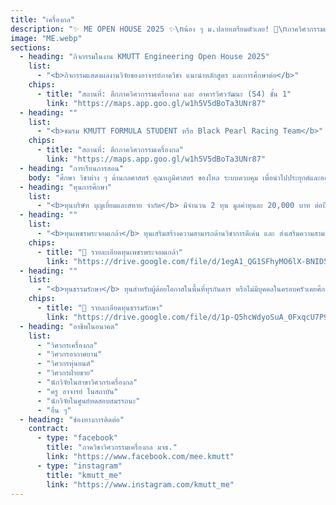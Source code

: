 ```yaml
---
title: "เครื่องกล"
description: "✨ ME OPEN HOUSE 2025 ✨\nน้อง ๆ ม.ปลายเตรียมตัวเลย! 🚀\nภาควิศวกรรมเครื่องกล ⚙️ เปิดบ้านต้อนรับทุกคน มาลองค้นหาความเป็น “เครื่องกล” ในตัวเองไปพร้อมกัน! 🎉\n🔥 ภายในงานมีกิจกรรมแน่น ๆ ให้ลองเพียบ!"
image: "ME.webp"
sections:
  - heading: "กิจกรรมในงาน KMUTT Engineering Open House 2025"
    list:
      - "<b>กิจกรรมแสดงผลงานวิจัยของอาจารย์ภาควิชา แนะนำหลักสูตร และการศึกษาต่อ</b>"
    chips:
      - title: "สถานที่: ตึกภาควิศวกรรมเครื่องกล และ อาคารวิศววัฒนะ (S4) ชั้น 1"
        link: "https://maps.app.goo.gl/w1h5V5dBoTa3UNr87"
  - heading: ""
    list:
      - "<b>ชมรม KMUTT FORMULA STUDENT หรือ Black Pearl Racing Team</b>"
    chips:
      - title: "สถานที่: ตึกภาควิศวกรรมเครื่องกล"
        link: "https://maps.app.goo.gl/w1h5V5dBoTa3UNr87"
  - heading: "การเรียนการสอน"
    body: "ศึกษา วิชาต่าง ๆ ด้านกลศาสตร์ อุณหภูมิศาสตร์ ของไหล ระบบควบคุม เพื่อนำไปประยุกต์และออกแบบเครื่องจักรกลต่าง ๆ เครื่องมืออัตโนมัติและหุ่นยนต์อุตสาหกรรม"
  - heading: "ทุนการศึกษา"
    list:
      - "<b>ทุนบริษัท บุญเยี่ยมและสหาย จำกัด</b> มีจำนวน 2 ทุน มูลค่าทุนละ 20,000 บาท ต่อปีการศึกษา เป็นทุนต่อเนื่องจนสำเร็จการศึกษาตามหลักสูตร โดยไม่มีข้อผูกมัดใด ๆ โดยต้องศึกษาระดับปริญญาตรี ในภาควิชาวิศวกรรมเครื่องกล (หลักสูตร 4 ปี) ศึกษาชั้นปีที่ 2 ในปีการศึกษานั้น ๆ มีผลการเรียนเฉลี่ยสะสม (GPAX) ประจำปีการศึกษาก่อนหน้า ไม่ต่ำกว่า 2.00 เป็นผู้ซึ่งขาดแคลนทุนทรัพย์ หรือประสบปัญหาทางการเงินมาอย่างต่อเนื่อง มีจิตอาสา มีความตั้งใจในการศึกษาเล่าเรียน สามารถช่วยกิจกรรมของคณะและมหาวิทยาลัยได้ และคุณสมบัติอื่น ๆ ตามที่คณะเห็นสมควร"
  - heading: ""
    list:
      - "<b>ทุนเพชรพระจอมเกล้า</b> ทุนเสริมสร้างความสามารถด้านวิชาการดีเด่น และ ส่งเสริมความสามารถเฉพาะด้าน แบ่งออกเป็น 4 ด้าน ได้แก่ ด้านกีฬา ด้านศิลปวัฒนธรรม ด้านความเป็นผู้นำ ด้านความคิดสร้างสรรค์และนวัตกรรม โดยจะได้รับ ค่าเล่าเรียนตามหลักสูตร ค่าอุปกรณ์แรกเข้าเหมาจ่าย 30,000 บาท ค่าครองชีพรายเดือน 4,000 บาท/เดือน"
    chips:
      - title: "📄 รายละเอียดทุนเพชรพระจอมเกล้า"
        link: "https://drive.google.com/file/d/1egA1_QG1SFhyMO6lX-BNID5oK5tFkDkN/view?usp=sharing"
  - heading: ""
    list:
      - "<b>ทุนธรรมรักษา</b> ทุนสำหรับผู้ด้อยโอกาสในพื้นที่ทุรกันดาร หรือไม่มีบุคคลในครอบครัวเคยศึกษาในระดับอุดมศึกษา โดยต้องพร้อมและยินดีที่จะช่วยเหลือ และสนับสนุนกิจกรรมของมหาวิทยาลัย ต้องเข้าร่วมและปฏิบัติกิจกรรมตามที่มหาวิทยาลัยกำหนด ต้องปฏิบัติกิจกรรมจิตอาสา อย่างน้อย 1 กิจกรรมในแต่ละภาคการศึกษา โดยจะได้รับ ค่าเล่าเรียนตามหลักสูตร ค่าอุปกรณ์การศึกษาเหมาจ่ายปีละ 10,000 บาท ค่าที่พักเดือนละ 1,500 บาท และค่าครองชีพรายเดือน 4,000 บาท/เดือน และมีสิทธิ์ได้พักหอพักใน มจธ."
    chips:
      - title: "📄 รายละเอียดทุนธรรมรักษา"
        link: "https://drive.google.com/file/d/1p-Q5hcWdyoSuA_0FxqcU7P9isiCcdSy3/view?usp=sharing"
  - heading: "อาชีพในอนาคต"
    list:
      - "วิศวกรเครื่องกล"
      - "วิศวกรอากาศยาน"
      - "วิศวกรหุ่นยนต์"
      - "วิศวกรฝ่ายขาย"
      - "นักวิจัยในสาขาวิศวกรเครื่องกล"
      - "ครู อาจารย์ ในสถาบัน"
      - "นักวิจัยในศูนย์ทดสอบสมรรถนะ"
      - "อื่น ๆ"
  - heading: "ช่องทางการติดต่อ"
    contract:
      - type: "facebook"
        title: "ภาควิชาวิศวกรรมเครื่องกล มจธ."
        link: "https://www.facebook.com/mee.kmutt"
      - type: "instagram"
        title: "kmutt_me"
        link: "https://www.instagram.com/kmutt_me"
---
```

